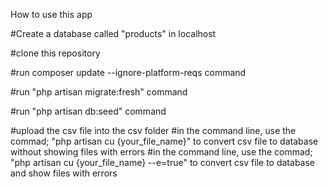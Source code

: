 How to use this app

#Create a database called "products" in localhost

#clone this repository

#run composer update --ignore-platform-reqs command

#run "php artisan migrate:fresh" command

#run "php artisan db:seed" command

#upload the csv file into the csv folder
#in the command line, use the commad; "php artisan cu {your_file_name}" to convert csv file to database without showing files with errors
#in the command line, use the commad; "php artisan cu {your_file_name} --e=true" to convert csv file to database and  show files with errors

